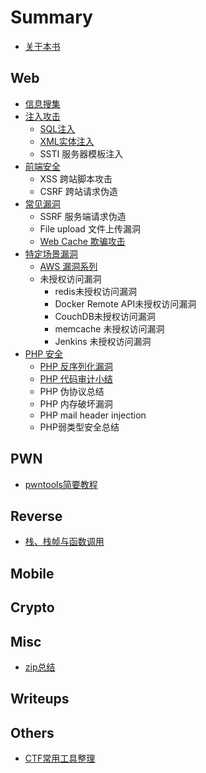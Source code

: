 # Summary

* [关于本书](README.md)

## Web

* [信息搜集](web/xin-xi-sou-ji.md)
* [注入攻击](web/zhu-ru.md)
  * [SQL注入](web/zhu-ru/sqlzhu-ru.md)
  * [XML实体注入](web/zhu-ru/xmlshi-ti-zhu-ru.md)
  * SSTI 服务器模板注入
* [前端安全](web/qian-duan-an-quan.md)
  * XSS 跨站脚本攻击
  * CSRF 跨站请求伪造
* [常见漏洞](web/fu-wu-qi-duan-lou-dong.md)
  * SSRF 服务端请求伪造
  * File upload 文件上传漏洞
  * [Web Cache 欺骗攻击](web/fu-wu-qi-duan-lou-dong/web-cache-qi-pian-gong-ji.md)
* [特定场景漏洞](web/qi-ta-lou-dong.md)
  * [AWS 漏洞系列](web/qi-ta-lou-dong/aws-lou-dong-xi-lie.md)
  * 未授权访问漏洞
    * redis未授权访问漏洞
    * Docker Remote API未授权访问漏洞
    * CouchDB未授权访问漏洞
    * memcache 未授权访问漏洞
    * Jenkins 未授权访问漏洞
* [PHP 安全](web/php-an-quan.md)
  * [PHP 反序列化漏洞](web/php-an-quan/php-fan-xu-lie-hua-lou-dong.md)
  * [PHP 代码审计小结](web/php-an-quan/php-dai-ma-shen-ji-xiao-jie.md)
  * PHP 伪协议总结
  * PHP 内存破坏漏洞
  * PHP mail header injection
  * PHP弱类型安全总结

## PWN

* [pwntools简要教程](pwn/pwntoolsjian-yao-jiao-cheng.md)

## Reverse

* [栈、栈帧与函数调用](pwn/zhan-3001-zhan-zheng-yu-han-shu-diao-yong.md)

## Mobile

## Crypto

## Misc

* [zip总结](misc/zipzong-jie.md)

## Writeups

## Others

* [CTF常用工具整理](others/ctfchang-yong-gong-ju-zheng-li.md)

